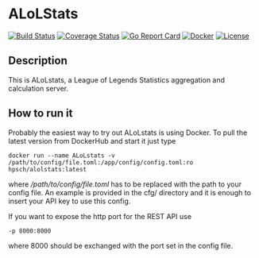 # ALoLStats

[![Build Status](https://travis-ci.org/torlenor/alolstats.svg?branch=master)](https://travis-ci.org/torlenor/alolstats)
[![Coverage Status](https://coveralls.io/repos/github/torlenor/alolstats/badge.svg?branch=master)](https://coveralls.io/github/torlenor/alolstats?branch=master)
[![Go Report Card](https://goreportcard.com/badge/github.com/torlenor/alolstats)](https://goreportcard.com/report/github.com/torlenor/alolstats)
[![Docker](https://img.shields.io/docker/pulls/hpsch/alolstats.svg)](https://hub.docker.com/r/hpsch/alolstats/)
[![License](https://img.shields.io/badge/license-MIT-blue.svg)](/LICENSE)

## Description

This is ALoLstats, a League of Legends Statistics aggregation and calculation server.

## How to run it

Probably the easiest way to try out ALoLstats is using Docker. To pull the latest version from DockerHub and start it just type

```
docker run --name ALoLstats -v /path/to/config/file.toml:/app/config/config.toml:ro hpsch/alolstats:latest
```

where _/path/to/config/file.toml_ has to be replaced with the path to your config file. An example is provided in the cfg/ directory and it is enough to insert your API key to use this config.

If you want to expose the http port for the REST API use
```
-p 8000:8000
```
where 8000 should be exchanged with the port set in the config file.
